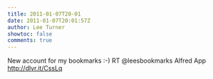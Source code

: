 ```yaml
---
title: 2011-01-07T20-01
date: 2011-01-07T20:01:57Z
author: Lee Turner
showtoc: false
comments: true
---
```


New account for my bookmarks :-) RT @leesbookmarks Alfred App http://dlvr.it/CssLq


